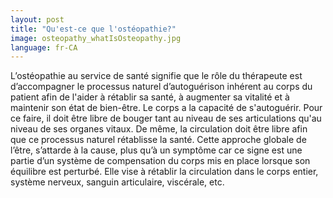```yaml
---
layout: post
title: "Qu'est-ce que l'ostéopathie?"
image: osteopathy_whatIsOsteopathy.jpg
language: fr-CA
---
```

  L’ostéopathie au service de santé signifie que le rôle du thérapeute est d’accompagner le processus naturel d’autoguérison inhérent au corps du patient afin de l'aider à rétablir sa santé, à augmenter sa vitalité et à maintenir son état de bien-être. Le corps a la capacité de s'autoguérir. Pour ce faire, il doit être libre de bouger tant au niveau de ses articulations qu'au niveau de ses organes vitaux. De même, la circulation doit être libre afin que ce processus naturel rétablisse la santé. Cette approche globale de l’être, s’attarde à la cause, plus qu’à un symptôme car ce signe est une partie d’un système de compensation du corps mis en place lorsque son équilibre est perturbé. Elle vise à rétablir la circulation dans le corps entier, système nerveux, sanguin articulaire, viscérale, etc.